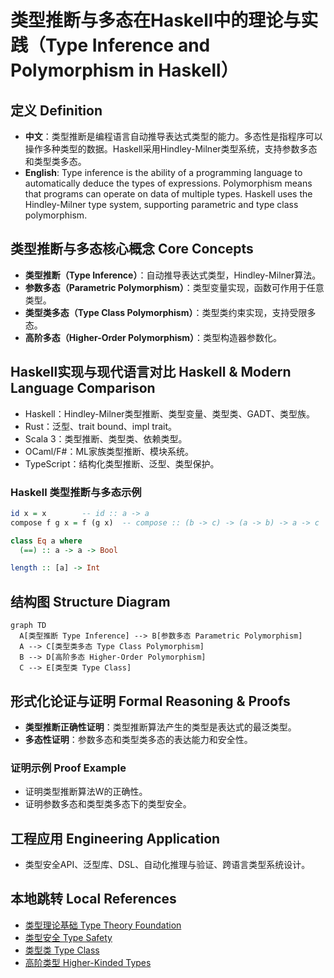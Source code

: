 # 类型推断与多态在Haskell中的理论与实践（Type Inference and Polymorphism in Haskell）

## 定义 Definition

- **中文**：类型推断是编程语言自动推导表达式类型的能力。多态性是指程序可以操作多种类型的数据。Haskell采用Hindley-Milner类型系统，支持参数多态和类型类多态。
- **English**: Type inference is the ability of a programming language to automatically deduce the types of expressions. Polymorphism means that programs can operate on data of multiple types. Haskell uses the Hindley-Milner type system, supporting parametric and type class polymorphism.

## 类型推断与多态核心概念 Core Concepts

- **类型推断（Type Inference）**：自动推导表达式类型，Hindley-Milner算法。
- **参数多态（Parametric Polymorphism）**：类型变量实现，函数可作用于任意类型。
- **类型类多态（Type Class Polymorphism）**：类型类约束实现，支持受限多态。
- **高阶多态（Higher-Order Polymorphism）**：类型构造器参数化。

## Haskell实现与现代语言对比 Haskell & Modern Language Comparison

- Haskell：Hindley-Milner类型推断、类型变量、类型类、GADT、类型族。
- Rust：泛型、trait bound、impl trait。
- Scala 3：类型推断、类型类、依赖类型。
- OCaml/F#：ML家族类型推断、模块系统。
- TypeScript：结构化类型推断、泛型、类型保护。

### Haskell 类型推断与多态示例

```haskell
id x = x        -- id :: a -> a
compose f g x = f (g x)  -- compose :: (b -> c) -> (a -> b) -> a -> c

class Eq a where
  (==) :: a -> a -> Bool

length :: [a] -> Int
```

## 结构图 Structure Diagram

```mermaid
graph TD
  A[类型推断 Type Inference] --> B[参数多态 Parametric Polymorphism]
  A --> C[类型类多态 Type Class Polymorphism]
  B --> D[高阶多态 Higher-Order Polymorphism]
  C --> E[类型类 Type Class]
```

## 形式化论证与证明 Formal Reasoning & Proofs

- **类型推断正确性证明**：类型推断算法产生的类型是表达式的最泛类型。
- **多态性证明**：参数多态和类型类多态的表达能力和安全性。

### 证明示例 Proof Example

- 证明类型推断算法W的正确性。
- 证明参数多态和类型类多态下的类型安全。

## 工程应用 Engineering Application

- 类型安全API、泛型库、DSL、自动化推理与验证、跨语言类型系统设计。

## 本地跳转 Local References

- [类型理论基础 Type Theory Foundation](../01-Type-Theory/01-Type-Theory-Foundation.md)
- [类型安全 Type Safety](../14-Type-Safety/01-Type-Safety-in-Haskell.md)
- [类型类 Type Class](../07-Type-Class/01-Type-Class-in-Haskell.md)
- [高阶类型 Higher-Kinded Types](../08-Higher-Kinded-Types/01-Higher-Kinded-Types-in-Haskell.md)
